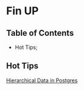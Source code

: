 # Fin UP

## Table of Contents

- Hot Tips;

## Hot Tips
[Hierarchical Data in Postgres](https://coderwall.com/p/whf3-a/hierarchical-data-in-postgres)